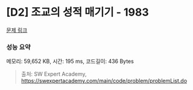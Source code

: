 # [D2] 조교의 성적 매기기 - 1983 

[문제 링크](https://swexpertacademy.com/main/code/problem/problemDetail.do?contestProbId=AV5PwGK6AcIDFAUq) 

### 성능 요약

메모리: 59,652 KB, 시간: 195 ms, 코드길이: 436 Bytes



> 출처: SW Expert Academy, https://swexpertacademy.com/main/code/problem/problemList.do